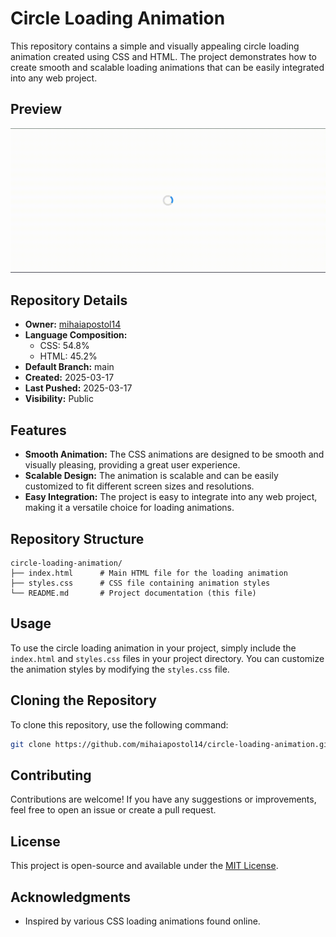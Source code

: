 # Circle Loading Animation

This repository contains a simple and visually appealing circle loading animation created using CSS and HTML. The project demonstrates how to create smooth and scalable loading animations that can be easily integrated into any web project.

## Preview

![Circle Loading Animation Preview](https://github.com/mihaiapostol14/circle-loading-animation/blob/89f88efbbc90c3b7261aefc3955c00ba52ca92de/assets/preview.gif)

## Repository Details

- **Owner:** [mihaiapostol14](https://github.com/mihaiapostol14)
- **Language Composition:** 
  - CSS: 54.8%
  - HTML: 45.2%
- **Default Branch:** main
- **Created:** 2025-03-17
- **Last Pushed:** 2025-03-17
- **Visibility:** Public

## Features

- **Smooth Animation:** The CSS animations are designed to be smooth and visually pleasing, providing a great user experience.
- **Scalable Design:** The animation is scalable and can be easily customized to fit different screen sizes and resolutions.
- **Easy Integration:** The project is easy to integrate into any web project, making it a versatile choice for loading animations.

## Repository Structure

```
circle-loading-animation/
├── index.html      # Main HTML file for the loading animation
├── styles.css      # CSS file containing animation styles
└── README.md       # Project documentation (this file)
```

## Usage

To use the circle loading animation in your project, simply include the `index.html` and `styles.css` files in your project directory. You can customize the animation styles by modifying the `styles.css` file.

## Cloning the Repository

To clone this repository, use the following command:

```sh
git clone https://github.com/mihaiapostol14/circle-loading-animation.git
```

## Contributing

Contributions are welcome! If you have any suggestions or improvements, feel free to open an issue or create a pull request.

## License

This project is open-source and available under the [MIT License](LICENSE).

## Acknowledgments

- Inspired by various CSS loading animations found online.